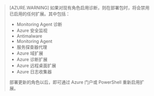 > [AZURE.WARNING] 如果对现有角色启用诊断，则在部署包时，将会禁用已启用的任何扩展。其中包括：
>
> * Monitoring Agent 诊断
> * Azure 安全监视
> * Antimalware
> * Monitoring Agent
> * 服务探查器代理
> * Azure 域扩展
> * Azure 诊断扩展
> * Azure 远程桌面扩展
> * Azure 日志收集器
>
> 部署更新的角色以后，即可通过 Azure 门户或 PowerShell 重新启用扩展。
>

<!---HONumber=Mooncake_0320_2017-->